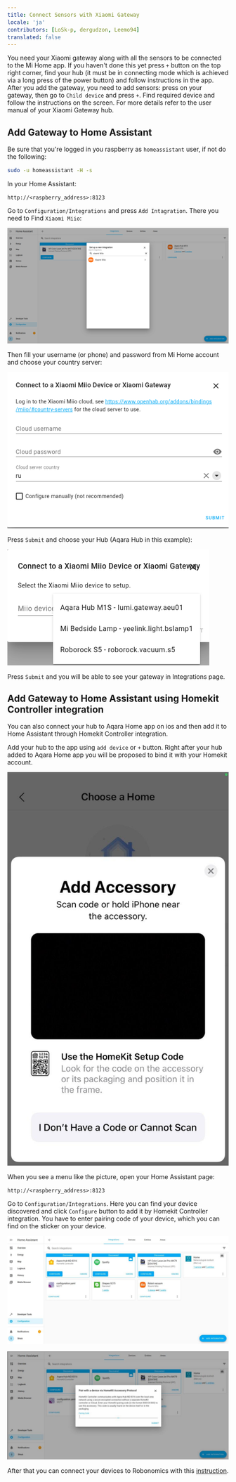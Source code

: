 ```yaml
---
title: Connect Sensors with Xiaomi Gateway
locale: 'ja' 
contributors: [LoSk-p, dergudzon, Leemo94]
translated: false
---
```


You need your Xiaomi gateway along with all the sensors to be connected to the Mi Home app. If you haven't done this yet press `+` button on the top right corner, find your hub (it must be in connecting mode which is achieved via a long press of the power button) and follow instructions in the app. After you add the gateway, you need to add sensors: press on your gateway, then go to `Child device` and press `+`. Find required device and follow the instructions on the screen. For more details refer to the user manual of your Xiaomi Gateway hub.

## Add Gateway to Home Assistant
Be sure that you're logged in you raspberry as `homeassistant` user, if not do the following:
```bash
sudo -u homeassistant -H -s
```

In your Home Assistant:
```
http://<raspberry_address>:8123
```
Go to `Configuration/Integrations` and press `Add Intagration`. There you need to Find `Xiaomi Miio`:

![integration](./images/home-assistant/integration.png)

Then fill your username (or phone) and password from Mi Home account and choose your country server:

![auth](./images/home-assistant/auth.png)

Press `Submit` and choose your Hub (Aqara Hub in this example):

![hub](./images/home-assistant/hub.png)

Press `Submit` and you will be able to see your gateway in Integrations page.

## Add Gateway to Home Assistant using Homekit Controller integration

You can also connect your hub to Aqara Home app on ios and then add it to Home Assistant through Homekit Controller integration. 

Add your hub to the app using `add device` or `+` button. Right after your hub added to Aqara Home app you will be proposed to bind it with your Homekit account. 

![homekit](./images/home-assistant/homekit.png)

When you see a menu like the picture, open your Home Assistant page:

```
http://<raspberry_address>:8123
```
Go to `Configuration/Integrations`. Here you can find your device discovered and click `Configure` button to add it by Homekit Controller integration. You have to enter pairing code of your device, which you can find on the sticker on your device.

![configure1](./images/home-assistant/configure1.png)

![configure2](./images/home-assistant/configure2.png)

After that you can connect your devices to Robonomics with this [instruction](/docs/add-smart-device-to-robonomics).
